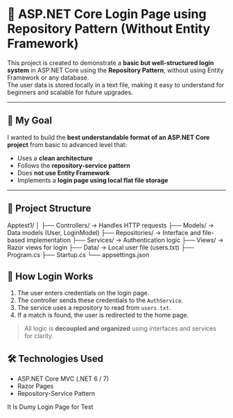 # 🔐 ASP.NET Core Login Page using Repository Pattern (Without Entity Framework)

This project is created to demonstrate a **basic but well-structured login system** in ASP.NET Core using the **Repository Pattern**, without using Entity Framework or any database.  
The user data is stored locally in a text file, making it easy to understand for beginners and scalable for future upgrades.

---

## 📌 My Goal

I wanted to build the **best understandable format of an ASP.NET Core project** from basic to advanced level that:
- Uses a **clean architecture**
- Follows the **repository-service pattern**
- Does **not use Entity Framework**
- Implements a **login page using local flat file storage**

---

## 🧱 Project Structure

Apptest1/
│
├── Controllers/ → Handles HTTP requests
├── Models/ → Data models (User, LoginModel)
├── Repositories/ → Interface and file-based implementation
├── Services/ → Authentication logic
├── Views/ → Razor views for login
├── Data/ → Local user file (users.txt)
├── Program.cs
├── Startup.cs
└── appsettings.json


## 🔄 How Login Works

1. The user enters credentials on the login page.
2. The controller sends these credentials to the `AuthService`.
3. The service uses a repository to read from `users.txt`.
4. If a match is found, the user is redirected to the home page.

> All logic is **decoupled and organized** using interfaces and services for clarity.

## 🛠 Technologies Used

- ASP.NET Core MVC (.NET 6 / 7)
- Razor Pages
- Repository-Service Pattern

It Is Dumy Login Page for Test


